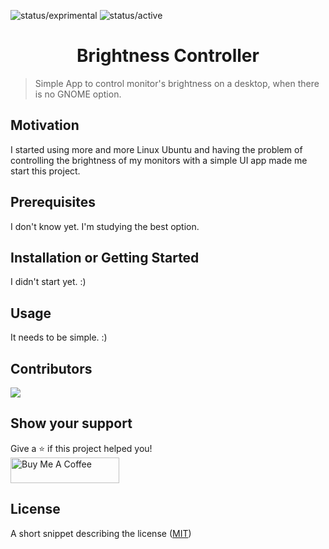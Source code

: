 ![status/exprimental](https://img.shields.io/badge/STATUS-EXPERIMENTAL-%237C3AED?style=flat-square)
![status/active](https://img.shields.io/badge/STATUS-ACTIVE-%23059669?style=flat-square)


<h1 align="center">Brightness Controller</h1>

> Simple App to control monitor's brightness on a desktop, when there is no GNOME option.

## Motivation

I started using more and more Linux Ubuntu and having the problem of controlling the brightness of my monitors with a simple UI app made me start this project.

## Prerequisites

I don't know yet. I'm studying the best option.

## Installation or Getting Started

I didn't start yet. :)

## Usage

It needs to be simple. :)

## Contributors

[![](https://github.com/rerf19.png?size=50)](https://github.com/rerf19)

## Show your support

Give a ⭐️ if this project helped you! <br>
<a href="https://www.buymeacoffee.com/rerf19" target="_blank"><img src="https://cdn.buymeacoffee.com/buttons/default-orange.png" alt="Buy Me A Coffee" height="41" width="174"></a>

## License

A short snippet describing the license ([MIT](http://opensource.org/licenses/mit-license.php))
